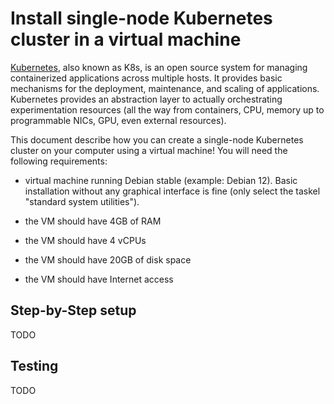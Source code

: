 # Install single-node Kubernetes cluster in a virtual machine

[Kubernetes](https://kubernetes.io), also known as K8s, is an open source system for managing containerized applications across multiple hosts. It provides basic mechanisms for the deployment, maintenance, and scaling of applications. Kubernetes provides an abstraction layer to actually orchestrating experimentation resources (all the way from containers, CPU, memory up to programmable NICs, GPU, even external resources).

This document describe how you can create a single-node Kubernetes cluster on your computer using a virtual machine! You will need the following requirements:

- virtual machine running Debian stable (example: Debian 12). Basic installation without any graphical interface is fine (only select the taskel "standard system utilities"). 

- the VM should have 4GB of RAM

- the VM should have 4 vCPUs

- the VM should have 20GB of disk space

- the VM should have Internet access

## Step-by-Step setup

TODO

## Testing

TODO
